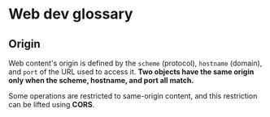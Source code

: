 # Web dev glossary

## Origin

Web content's origin is defined by the `scheme` (protocol), `hostname` (domain), and `port` of the URL used to access it. **Two objects have the same origin only when the scheme, hostname, and port all match.**

Some operations are restricted to same-origin content, and this restriction can be lifted using **CORS**.